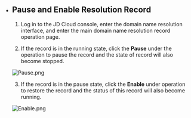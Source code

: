 - ## **Pause and Enable Resolution Record**

  1. Log in to the JD Cloud console, enter the domain name resolution interface, and enter the main domain name resolution record operation page.

  2. If the record is in the running state, click the **Pause** under the operation to pause the record and the state of record will also become stopped.

  ![Pause.png](http://img1.jcloudcs.com/cms/b22751b8-5fbe-49a1-90f6-f7711ca2d06120180301115128.png)

  3. If the record is in the pause state, click the **Enable** under operation to restore the record and the status of this record will also become running.

  ![Enable.png](http://img1.jcloudcs.com/cms/5313fbb5-fe4a-41b4-8652-a2cbf52fca7720180301115720.png)

   
